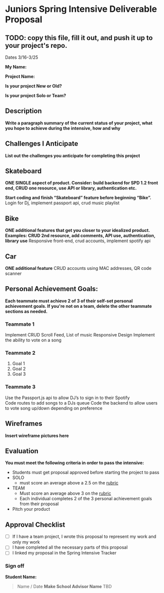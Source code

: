 # Juniors Spring Intensive Deliverable Proposal

## TODO: copy this file, fill it out, and push it up to your project's repo.

Dates 3/16-3/25

**My Name:** 


**Project Name:** 


**Is your project New or Old?**


**Is your project Solo or Team?**


## Description

**Write a paragraph summary of the current status of your project, what you hope to achieve during the intensive, how and why**

## Challenges I Anticipate

**List out the challenges you anticipate for completing this project**

## Skateboard

**ONE SINGLE aspect of product. Consider: build backend for SPD 1.2 front end, CRUD one resource, use API or library, authentication etc.**

**Start coding and finish “Skateboard” feature before beginning “Bike”.** 
Login for Dj, implement passport api, crud music playlist

## Bike
**ONE additional features that get you closer to your idealized product. Examples: CRUD 2nd resource, add comments, API use, authentication, library use** 
Responsive front-end, crud accounts, implement spotify api
## Car
**ONE additional feature** 
CRUD accounts using MAC addresses, QR code scanner


## Personal Achievement Goals:

**Each teammate must achieve 2 of 3 of their self-set personal achievement goals. If you're not on a team, delete the other teammate sections as needed.**

### Teammate 1

Implement CRUD Scroll Feed, List of music
Responsive Design
Implement the ability to vote on a song


### Teammate 2

1. Goal 1
1. Goal 2
1. Goal 3

### Teammate 3
Use the Passport.js  api to allow DJ’s to sign in to their Spotify  
Code routes to add songs to a DJs queue 
Code the backend to allow users to vote song up/down depending on preference




## Wireframes

**Insert wireframe pictures here**


## Evaluation

**You must meet the following criteria in order to pass the intensive:**

- Students must get proposal approved before starting the project to pass
- SOLO 
    - must score an average above a 2.5 on the [rubric]
- TEAM 
    - Must score an average above 3 on the [rubric]
    - Each individual completes 2 of the 3 personal achievement goals from their proposal
- Pitch your product

[rubric]:https://docs.google.com/document/d/1IOQDmohLBEBT-hyr-2vgw1mbZUNsq3fHxVfH0oRmVt0/edit


## Approval Checklist
- [ ] If I have a team project, I wrote this proposal to represent my work and only my work
- [ ] I have completed all the necessary parts of this proposal
- [ ] I linked my proposal in the Spring Intensive Tracker

### Sign off

**Student Name:**                
> Name / Date
**Make School Advisor Name**
> TBD